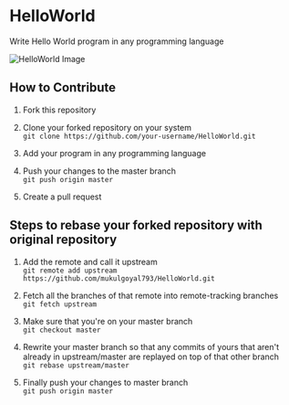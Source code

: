 # HelloWorld
Write Hello World program in any programming language

![HelloWorld Image](helloworld.jpg)


## How to Contribute
1. Fork this repository

2. Clone your forked repository on your system</br>
   `git clone https://github.com/your-username/HelloWorld.git`

3. Add your program in any programming language

4. Push your changes to the master branch</br>
   `git push origin master`

5. Create a pull request


## Steps to rebase your forked repository with original repository
1. Add the remote and call it upstream</br>
   `git remote add upstream https://github.com/mukulgoyal793/HelloWorld.git`

2. Fetch all the branches of that remote into remote-tracking branches</br>
   `git fetch upstream`

3. Make sure that you're on your master branch</br>
   `git checkout master`

4. Rewrite your master branch so that any commits of yours that aren't already in upstream/master are replayed on top of that other branch</br>
   `git rebase upstream/master`

5. Finally push your changes to master branch</br>
   `git push origin master`
